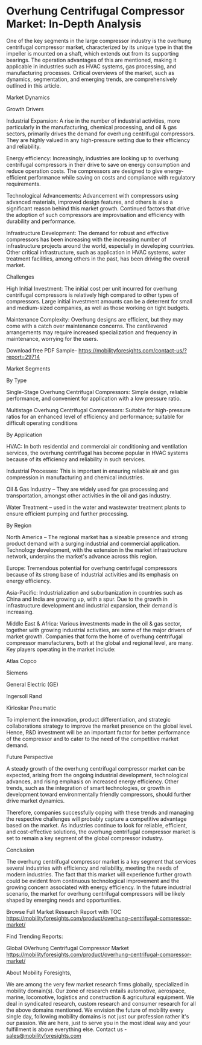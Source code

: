 # Overhung Centrifugal Compressor Market: In-Depth Analysis


One of the key segments in the large compressor industry is the overhung centrifugal compressor market, characterized by its unique type in that the impeller is mounted on a shaft, which extends out from its supporting bearings. The operation advantages of this are mentioned, making it applicable in industries such as HVAC systems, gas processing, and manufacturing processes. Critical overviews of the market, such as dynamics, segmentation, and emerging trends, are comprehensively outlined in this article.

Market Dynamics

Growth Drivers

Industrial Expansion: A rise in the number of industrial activities, more particularly in the manufacturing, chemical processing, and oil & gas sectors, primarily drives the demand for overhung centrifugal compressors. They are highly valued in any high-pressure setting due to their efficiency and reliability.

Energy efficiency: Increasingly, industries are looking up to overhung centrifugal compressors in their drive to save on energy consumption and reduce operation costs. The compressors are designed to give energy-efficient performance while saving on costs and compliance with regulatory requirements.

Technological Advancements: Advancement with compressors using advanced materials, improved design features, and others is also a significant reason behind this market growth. Continued factors that drive the adoption of such compressors are improvisation and efficiency with durability and performance.

Infrastructure Development: The demand for robust and effective compressors has been increasing with the increasing number of infrastructure projects around the world, especially in developing countries. Other critical infrastructure, such as application in HVAC systems, water treatment facilities, among others in the past, has been driving the overall market.

Challenges

High Initial Investment: The initial cost per unit incurred for overhung centrifugal compressors is relatively high compared to other types of compressors. Large initial investment amounts can be a deterrent for small and medium-sized companies, as well as those working on tight budgets.

Maintenance Complexity: Overhung designs are efficient, but they may come with a catch over maintenance concerns. The cantilevered arrangements may require increased specialization and frequency in maintenance, worrying for the users.


Download free PDF Sample- https://mobilityforesights.com/contact-us/?report=29714


Market Segments

By Type

Single-Stage Overhung Centrifugal Compressors: Simple design, reliable performance, and convenient for application with a low pressure ratio.

Multistage Overhung Centrifugal Compressors: Suitable for high-pressure ratios for an enhanced level of efficiency and performance; suitable for difficult operating conditions

By Application

HVAC: In both residential and commercial air conditioning and ventilation services, the overhung centrifugal has become popular in HVAC systems because of its efficiency and reliability in such services.

Industrial Processes: This is important in ensuring reliable air and gas compression in manufacturing and chemical industries.

Oil & Gas Industry – They are widely used for gas processing and transportation, amongst other activities in the oil and gas industry.

Water Treatment – used in the water and wastewater treatment plants to ensure efficient pumping and further processing.

By Region

North America – The regional market has a sizeable presence and strong product demand with a surging industrial and commercial application. Technology development, with the extension in the market infrastructure network, underpins the market's advance across this region.

Europe: Tremendous potential for overhung centrifugal compressors because of its strong base of industrial activities and its emphasis on energy efficiency.

Asia-Pacific: Industrialization and suburbanization in countries such as China and India are growing up, with a spur. Due to the growth in infrastructure development and industrial expansion, their demand is increasing.

Middle East & Africa: Various investments made in the oil & gas sector, together with growing industrial activities, are some of the major drivers of market growth.
Companies that form the home of overhung centrifugal compressor manufacturers, both at the global and regional level, are many. Key players operating in the market include:

Atlas Copco

Siemens

General Electric (GE)

Ingersoll Rand

Kirloskar Pneumatic 

To implement the innovation, product differentiation, and strategic collaborations strategy to improve the market presence on the global level. Hence, R&D investment will be an important factor for better performance of the compressor and to cater to the need of the competitive market demand.

Future Perspective

A steady growth of the overhung centrifugal compressor market can be expected, arising from the ongoing industrial development, technological advances, and rising emphasis on increased energy efficiency. Other trends, such as the integration of smart technologies, or growth in development toward environmentally friendly compressors, should further drive market dynamics.

Therefore, companies successfully coping with these trends and managing the respective challenges will probably capture a competitive advantage based on the market. As industries continue to look for reliable, efficient, and cost-effective solutions, the overhung centrifugal compressor market is set to remain a key segment of the global compressor industry.

Conclusion

The overhung centrifugal compressor market is a key segment that services several industries with efficiency and reliability, meeting the needs of modern industries. The fact that this market will experience further growth could be evident from continuous technological improvement and the growing concern associated with energy efficiency. In the future industrial scenario, the market for overhung centrifugal compressors will be likely shaped by emerging needs and opportunities.


Browse Full Market Research Report with TOC https://mobilityforesights.com/product/overhung-centrifugal-compressor-market/


Find Trending Reports:

Global OVerhung Centrifugal Compressor Market https://mobilityforesights.com/product/overhung-centrifugal-compressor-market/


About Mobility Foresights,

We are among the very few market research firms globally, specialized in mobility domain(s). Our zone of research entails automotive, aerospace, marine, locomotive, logistics and construction & agricultural equipment. We deal in syndicated research, custom research and consumer research for all the above domains mentioned.
We envision the future of mobility every single day, following mobility domains is not just our profession rather it's our passion. We are here, just to serve you in the most ideal way and your fulfillment is above everything else. Contact us -  sales@mobilityforesights.com 

